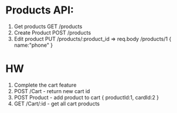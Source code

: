 # Products API:
1. Get products GET /products
2. Create Product POST /products
3. Edit product PUT /products/:product_id => req.body /products/1 { name:"phone" }


# HW 
1. Complete the cart feature
2. POST /Cart - return new cart id
3. POST Product - add product to cart { productId:1, cardId:2 }
4. GET /Cart/:id - get all cart products

<!-- [{ id:"cart_id , products:[] }] -->

<!-- 
POST /cart

id

 -->

 <!-- /Cart/:id 
 id not found ?
 not authoirzed
 input validation

  -->